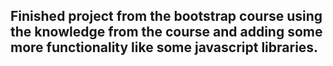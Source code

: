 ## Finished project from the bootstrap course using the knowledge from the course and adding some more functionality like some javascript libraries.
